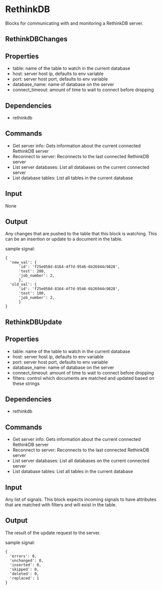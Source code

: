 # RethinkDB 

Blocks for communicating with and monitoring a RethinkDB server.


## RethinkDBChanges

Properties
--------------
-  table: name of the table to watch in the current database
-  host: server host ip, defaults to env variable
-  port: server host port, defaults to env variable
-  database_name: name of database on the server
-  connect_timeout: amount of time to wait to connect before dropping

Dependencies
----------------
-  rethinkdb

Commands
----------------
-  Get server info: Gets information about the current connected RethinkDB server
-  Reconnect to server: Reconnects to the last connected RethinkDB server
-  List server databases: List all databases on the current connected server
-  List database tables: List all tables in the current database

Input
-------
None

Output
---------
Any changes that are pushed to the table that this block is watching. 
This can be an insertion or update to a document in the table.

sample signal: 

```
{
  'new_val': {
      'id': 'f25e058d-8164-4f7d-9546-6b26944c9828',
      'test': 200,
      'job_number': 2, 
      },
  'old_val': {
      'id': 'f25e058d-8164-4f7d-9546-6b26944c9828', 
      'test': 100, 
      'job_number': 2, 
      }
}
```


## RethinkDBUpdate

Properties
--------------
-  table: name of the table to watch in the current database
-  host: server host ip, defaults to env variable
-  port: server host port, defaults to env variable
-  database_name: name of database on the server
-  connect_timeout: amount of time to wait to connect before dropping
-  filters: control which documents are matched and updated based on these strings

Dependencies
----------------
-  rethinkdb

Commands
----------------
-  Get server info: Gets information about the current connected RethinkDB server
-  Reconnect to server: Reconnects to the last connected RethinkDB server
-  List server databases: List all databases on the current connected server
-  List database tables: List all tables in the current database

Input
-------
Any list of signals. This block expects incoming signals to have attributes
that are matched with filters and will exist in the table. 

Output
---------
The result of the update request to the server. 

sample signal: 

```
{
  'errors': 0,
  'unchanged': 0, 
  'inserted': 0,
  'skipped': 0, 
  'deleted': 0,
  'replaced': 1
}
```
